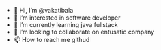 - 👋 Hi, I’m @vakatibala
- 👀 I’m interested in software developer 
- 🌱 I’m currently learning java fullstack
- 💞️ I’m looking to collaborate on entusatic company
- 📫 How to reach me githud

<!---
vakatibala/vakatibala is a ✨ special ✨ repository because its `README.md` (this file) appears on your GitHub profile.
You can click the Preview link to take a look at your changes.
--->
